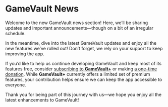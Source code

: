 # GameVault News

Welcome to the new GameVault news section! Here, we’ll be sharing updates and important announcements—though on a bit of an irregular schedule.

In the meantime, dive into the latest GameVault updates and enjoy all the new features we’ve rolled out! Don’t forget, we rely on your support to keep improving the app.

If you’d like to help us continue developing GameVault and keep most of its features free, consider [subscribing to **GameVault+**](/gamevault-plus) or making [a one-time donation](https://phalco.de/support-us). While **GameVault+** currently offers a limited set of premium features, your contribution helps ensure we can keep the app accessible to everyone.

Thank you for being part of this journey with us—we hope you enjoy all the latest enhancements to GameVault!
